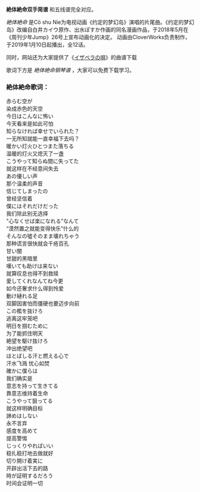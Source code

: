 

**絶体絶命双手简谱** 和五线谱完全对应。

_絶体絶命_ 是Cö shu
Nie为电视动画《约定的梦幻岛》演唱的片尾曲。《约定的梦幻岛》改编自白井カイウ原作、出水ぽすか作画的同名漫画作品，于2018年5月在《周刊少年Jump》26号上宣布动画化的决定。
动画由CloverWorks负责制作，于2019年1月10日起播出，全12话。

同时，网站还为大家提供了《[イザベラの唄](Music-10347-イザベラの唄-伊莎贝拉的摇篮曲-约定的梦幻岛OST.html
"イザベラの唄")》的曲谱下载

歌词下方是 _絶体絶命钢琴谱_ ，大家可以免费下载学习。

### 絶体絶命歌词：

赤らむ空が  
染成赤色的天空  
今日はこんなに怖い  
今天看来是如此可怕  
知らなければ幸せでいられた？  
一无所知就能一直幸福下去吗？  
暖かい灯火ひとつまた落ちる  
温暖的灯火又熄灭了一盏  
こうやって知らぬ間に失ってた  
就这样在不经意间失去  
あの優しい声  
那个温柔的声音  
信じてしまったの  
曾经坚信着  
僕にはそれだけだった  
我们除此别无选择  
"心なくせば楽になれる"なんて  
“漠然置之就能变得快乐”什么的  
そんなの噓そのまま壊れちゃう  
那种谎言很快就会千疮百孔  
甘い闇  
甘甜的黑暗里  
嘆いても助けは来ない  
就算叹息也得不到救赎  
愛してくれなんてね今更  
如今还奢求什么得到怜爱  
動け縺れる足  
双脚因害怕而僵硬也要迈步向前  
この檻を抜けろ  
逃离这牢笼吧  
明日を掴むために  
为了能抓住明天  
絶望を駆け抜けろ  
冲出绝望吧  
ほとばしる汗と燃える心で  
汗水飞溅 忧心如焚  
確かに僕らは  
我们确实是  
意志を持って生きてる  
靠意志维持着生命  
こうやって狙ってる  
就这样明确目标  
諦めはしない  
永不言弃  
感度を高めて  
提高警惕  
じっくりやればいい  
稳扎稳打地去做就好  
切り開け着実に  
开辟出活下去的路  
時が証明するだろう  
时间会证明一切

